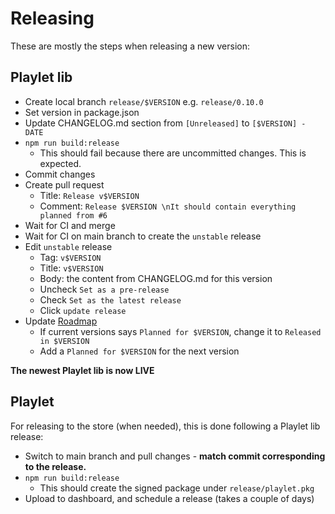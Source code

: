 <!-- markdownlint-disable MD036 -->

# Releasing

These are mostly the steps when releasing a new version:

## Playlet lib

- Create local branch `release/$VERSION` e.g. `release/0.10.0`
- Set version in package.json
- Update CHANGELOG.md section from `[Unreleased]` to `[$VERSION] - DATE`
- `npm run build:release`
  - This should fail because there are uncommitted changes. This is expected.
- Commit changes
- Create pull request
  - Title: `Release v$VERSION`
  - Comment: `Release $VERSION \nIt should contain everything planned from #6`
- Wait for CI and merge
- Wait for CI on main branch to create the `unstable` release
- Edit `unstable` release
  - Tag: `v$VERSION`
  - Title: `v$VERSION`
  - Body: the content from CHANGELOG.md for this version
  - Uncheck `Set as a pre-release`
  - Check `Set as the latest release`
  - Click `update release`
- Update [Roadmap](https://github.com/iBicha/playlet/issues/6)
  - If current versions says `Planned for $VERSION`, change it to `Released in $VERSION`
  - Add a `Planned for $VERSION` for the next version

**The newest Playlet lib is now LIVE**

## Playlet

For releasing to the store (when needed), this is done following a Playlet lib release:

- Switch to main branch and pull changes - **match commit corresponding to the release.**
- `npm run build:release`
  - This should create the signed package under `release/playlet.pkg`
- Upload to dashboard, and schedule a release (takes a couple of days)
